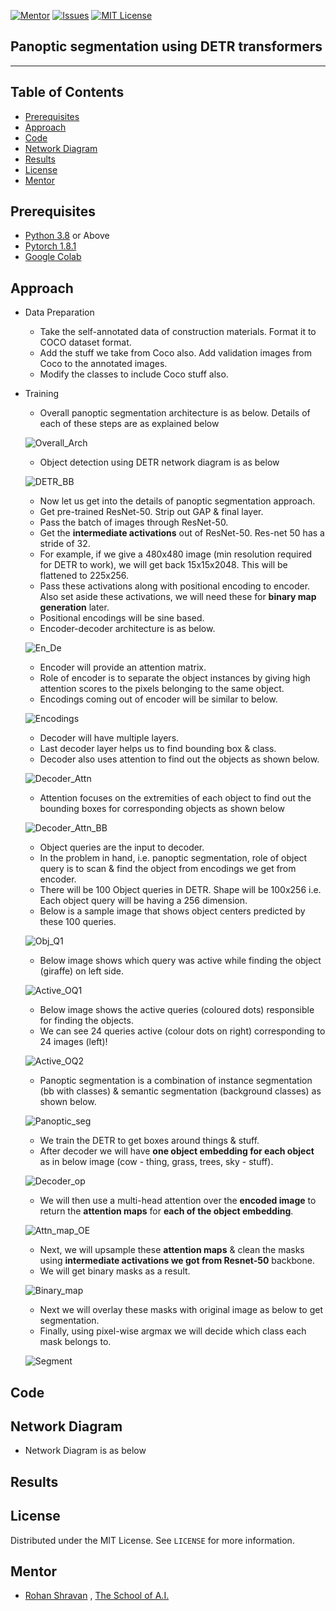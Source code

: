 <!-- PROJECT SHIELDS -->
<!--
*** I'm using markdown "reference style" links for readability.
*** Reference links are enclosed in brackets [ ] instead of parentheses ( ).
*** See the bottom of this document for the declaration of the reference variables
*** for contributors-url, forks-url, etc. This is an optional, concise syntax you may use.
*** https://www.markdownguide.org/basic-syntax/#reference-style-links
-->
[![Mentor][mentor-shield]][mentor-url]
[![Issues][issues-shield]][issues-url]
[![MIT License][license-shield]][license-url]

## Panoptic segmentation using DETR transformers
________

<!-- TABLE OF CONTENTS -->
## Table of Contents

* [Prerequisites](#prerequisites)
* [Approach](#Approach)
* [Code](#Code)
* [Network Diagram](#Network-Diagram)
* [Results](#Results)
* [License](#license)
* [Mentor](#mentor)

## Prerequisites

* [Python 3.8](https://www.python.org/downloads/) or Above
* [Pytorch 1.8.1](https://pytorch.org/)  
* [Google Colab](https://colab.research.google.com/)

<!-- Approach -->
## Approach

-  Data Preparation
    - Take the self-annotated data of construction materials. Format it to COCO dataset format.
    - Add the stuff we take from Coco also. Add validation images from Coco to the annotated images.
    - Modify the classes to include Coco stuff also.
- Training
    - Overall panoptic segmentation architecture is as below. Details of each of these steps are as explained below

    ![Overall_Arch](https://github.com/anilbhatt1/Panoptic_Segmentation_DETR/blob/master/Readme_Images/Overall_Panoptic_Arch.jpg)

    - Object detection using DETR network diagram is as below

    ![DETR_BB](https://github.com/anilbhatt1/Panoptic_Segmentation_DETR/blob/master/Readme_Images/DETR_BB_Architecture.png)
    
    - Now let us get into the details of panoptic segmentation approach.
    - Get pre-trained ResNet-50. Strip out GAP & final layer.
    - Pass the batch of images through ResNet-50.
    - Get the **intermediate activations** out of ResNet-50. Res-net 50 has a stride of 32. 
    - For example, if we give a 480x480 image (min resolution required for DETR to work), we will get back 15x15x2048. This will be flattened to 225x256.
    - Pass these activations along with positional encoding to encoder. Also set aside these activations, we will need these for **binary map generation** later.
    - Positional encodings will be sine based.
    - Encoder-decoder architecture is as below.
    
    ![En_De](https://github.com/anilbhatt1/Panoptic_Segmentation_DETR/blob/master/Readme_Images/DETR_BB_Encoder_Decoder_Architecture.png)

    - Encoder will provide an attention matrix.
    - Role of encoder is to separate the object instances by giving high attention scores to the pixels belonging to the same object. 
    - Encodings coming out of encoder will be similar to below.
    
    ![Encodings](https://github.com/anilbhatt1/Panoptic_Segmentation_DETR/blob/master/Readme_Images/Encoding_Results.png)
    
    - Decoder will have multiple layers. 
    - Last decoder layer helps us to find bounding box & class.
    - Decoder also uses attention to find out the objects as shown below. 
    
    ![Decoder_Attn](https://github.com/anilbhatt1/Panoptic_Segmentation_DETR/blob/master/Readme_Images/Decoder_Attn_Mpa.png)
    
    - Attention focuses on the extremities of each object to find out the bounding boxes for corresponding objects as shown below

    ![Decoder_Attn_BB](https://github.com/anilbhatt1/Panoptic_Segmentation_DETR/blob/master/Readme_Images/Decoder_Attn_BB.png)
    
    - Object queries are the input to decoder. 
    - In the problem in hand, i.e. panoptic segmentation, role of object query is to scan & find the object from encodings we get from encoder.
    - There will be 100 Object queries in DETR. Shape will be 100x256 i.e. Each object query will be having a 256 dimension.
    - Below is a sample image that shows object centers predicted by these 100 queries.
    
    ![Obj_Q1](https://github.com/anilbhatt1/Panoptic_Segmentation_DETR/blob/master/Readme_Images/Object_query_preds.png)
    
    - Below image shows which query was active while finding the object (giraffe) on left side.
    
    ![Active_OQ1](https://github.com/anilbhatt1/Panoptic_Segmentation_DETR/blob/master/Readme_Images/Active_oq_1giraffe.png)
    
    - Below image shows the active queries (coloured dots) responsible for finding the objects. 
    - We can see 24 queries active (colour dots on right) corresponding to 24 images (left)!

    ![Active_OQ2](https://github.com/anilbhatt1/Panoptic_Segmentation_DETR/blob/master/Readme_Images/Active_oqs_multi_giraffe.png)
    
    - Panoptic segmentation is a combination of instance segmentation (bb with classes) & semantic segmentation (background classes) as shown below.
    
    ![Panoptic_seg](https://github.com/anilbhatt1/Panoptic_Segmentation_DETR/blob/master/Readme_Images/Panoptic_Segm.png)
    
    - We train the DETR to get boxes around things & stuff.
    - After decoder we will have **one object embedding for each object** as in below image (cow - thing, grass, trees, sky - stuff).
    
    ![Decoder_op](https://github.com/anilbhatt1/Panoptic_Segmentation_DETR/blob/master/Readme_Images/Decoder_Op.png)
    
    - We will then use a multi-head attention over the **encoded image** to return the **attention maps** for **each of the object embedding**.
    
    ![Attn_map_OE](https://github.com/anilbhatt1/Panoptic_Segmentation_DETR/blob/master/Readme_Images/Attention_map_OE.png)
    
    - Next, we will upsample these **attention maps** & clean the masks using **intermediate activations we got from Resnet-50** backbone. 
    - We will get binary masks as a result.
    
    ![Binary_map](https://github.com/anilbhatt1/Panoptic_Segmentation_DETR/blob/master/Readme_Images/Binary_Mask_Creation.png)
    
    - Next we will overlay these masks with original image as below to get segmentation. 
    - Finally, using pixel-wise argmax we will decide which class each mask belongs to.
    
    ![Segment](https://github.com/anilbhatt1/Panoptic_Segmentation_DETR/blob/master/Readme_Images/Overlay.png)

<!-- Code -->
## Code

<!-- Network-Diagram-->
## Network Diagram
- Network Diagram is as below

<!-- Results -->
## Results

<!-- LICENSE -->
## License

Distributed under the MIT License. See `LICENSE` for more information.

<!-- MENTOR -->
## Mentor

* [Rohan Shravan](https://www.linkedin.com/in/rohanshravan/) , [The School of A.I.](https://theschoolof.ai/)

<!-- MARKDOWN LINKS & IMAGES -->
<!-- https://www.markdownguide.org/basic-syntax/#reference-style-links -->
[mentor-shield]: https://img.shields.io/badge/Mentor-mentor-yellowgreen
[mentor-url]: https://www.linkedin.com/in/rohanshravan/
[forks-shield]: https://img.shields.io/github/forks/othneildrew/Best-README-Template.svg?style=flat-square
[forks-url]: https://github.com/othneildrew/Best-README-Template/network/members
[stars-shield]: https://img.shields.io/github/stars/othneildrew/Best-README-Template.svg?style=flat-square
[stars-url]: https://github.com/othneildrew/Best-README-Template/stargazers
[issues-shield]: https://img.shields.io/github/issues/othneildrew/Best-README-Template.svg?style=flat-square
[issues-url]: https://github.com/othneildrew/Best-README-Template/issues
[license-shield]: https://img.shields.io/github/license/othneildrew/Best-README-Template.svg?style=flat-square
[license-url]: https://github.com/anilbhatt1/Deep_Learning_EVA4_Phase2/blob/master/LICENSE.txt
[linkedin-shield]: https://img.shields.io/badge/-LinkedIn-black.svg?style=flat-square&logo=linkedin&colorB=555




